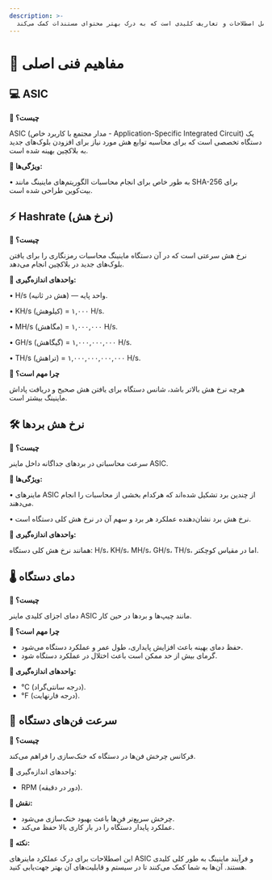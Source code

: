 ```yaml
---
description: >-
  این بخش شامل اصطلاحات و تعاریف کلیدی است که به درک بهتر محتوای مستندات کمک می‌کند.
---
```


# 📘 مفاهیم فنی اصلی

## 💻 ASIC

**🔹 چیست؟**

ASIC (مدار مجتمع با کاربرد خاص - Application-Specific Integrated Circuit) یک دستگاه تخصصی است که برای محاسبه توابع هش مورد نیاز برای افزودن بلوک‌های جدید به بلاکچین بهینه شده است.

**🔹 ویژگی‌ها:**

• به طور خاص برای انجام محاسبات الگوریتم‌های ماینینگ مانند SHA-256 برای بیت‌کوین طراحی شده است.

## ⚡ Hashrate (نرخ هش)

**🔹 چیست؟**

نرخ هش سرعتی است که در آن دستگاه ماینینگ محاسبات رمزنگاری را برای یافتن بلوک‌های جدید در بلاکچین انجام می‌دهد.

**🔹 واحدهای اندازه‌گیری:**

• H/s (هش در ثانیه) — واحد پایه.

• KH/s (کیلوهش) = ۱,۰۰۰ H/s.

• MH/s (مگاهش) = ۱,۰۰۰,۰۰۰ H/s.

• GH/s (گیگاهش) = ۱,۰۰۰,۰۰۰,۰۰۰ H/s.

• TH/s (تراهش) = ۱,۰۰۰,۰۰۰,۰۰۰,۰۰۰ H/s.

**🔹 چرا مهم است؟**

هرچه نرخ هش بالاتر باشد، شانس دستگاه برای یافتن هش صحیح و دریافت پاداش ماینینگ بیشتر است.

## 🛠️ نرخ هش بردها

**🔹 چیست؟**

سرعت محاسباتی در بردهای جداگانه داخل ماینر ASIC.

**🔹 ویژگی‌ها:**

• ماینرهای ASIC از چندین برد تشکیل شده‌اند که هرکدام بخشی از محاسبات را انجام می‌دهند.

• نرخ هش برد نشان‌دهنده عملکرد هر برد و سهم آن در نرخ هش کلی دستگاه است.

**🔹 واحدهای اندازه‌گیری:**

همانند نرخ هش کلی دستگاه: H/s، KH/s، MH/s، GH/s، TH/s، اما در مقیاس کوچکتر.

## 🌡️ دمای دستگاه

**🔹 چیست؟**

دمای اجزای کلیدی ماینر ASIC مانند چیپ‌ها و بردها در حین کار.

**🔹 چرا مهم است؟**

* حفظ دمای بهینه باعث افزایش پایداری، طول عمر و عملکرد دستگاه می‌شود.
* گرمای بیش از حد ممکن است باعث اختلال در عملکرد دستگاه شود.

**🔹 واحدهای اندازه‌گیری:**

* &#x20;°C (درجه سانتی‌گراد).
* &#x20;°F (درجه فارنهایت).

## 🔄 سرعت فن‌های دستگاه

**🔹 چیست؟**

فرکانس چرخش فن‌ها در دستگاه که خنک‌سازی را فراهم می‌کند.

🔹 واحدهای اندازه‌گیری:

* &#x20;RPM (دور در دقیقه).

**🔹 نقش:**

* چرخش سریع‌تر فن‌ها باعث بهبود خنک‌سازی می‌شود.
* عملکرد پایدار دستگاه را در بار کاری بالا حفظ می‌کند.

**🎯 نکته:**

این اصطلاحات برای درک عملکرد ماینرهای ASIC و فرآیند ماینینگ به طور کلی کلیدی هستند. آن‌ها به شما کمک می‌کنند تا در سیستم و قابلیت‌های آن بهتر جهت‌یابی کنید.
